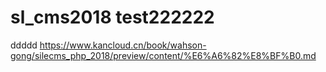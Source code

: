 # sl_cms2018 test222222
ddddd 
https://www.kancloud.cn/book/wahson-gong/silecms_php_2018/preview/content/%E6%A6%82%E8%BF%B0.md
